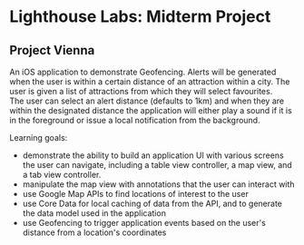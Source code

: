 # Lighthouse Labs: Midterm Project

Project Vienna
-----

An iOS application to demonstrate Geofencing.  Alerts will be generated when 
the user is within a certain distance of an attraction within a city.  The 
user is given a list of attractions from which they will select favourites.  
The user can select an alert distance (defaults to 1km) and when they are
within the designated distance the application will either play a sound if 
it is in the foreground or issue a local notification from the background.


Learning goals:
- demonstrate the ability to build an application UI with various screens
the user can navigate, including a table view controller, a map view, and 
a tab view controller.
- manipulate the map view with annotations that the user can interact with
- use Google Map APIs to find locations of interest to the user
- use Core Data for local caching of data from the API, and to generate the
data model used in the application
- use Geofencing to trigger application events based on the user's distance 
from a location's coordinates

